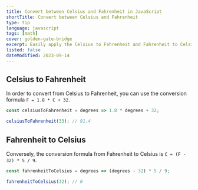 ```yaml
---
title: Convert between Celsius and Fahrenheit in JavaScript
shortTitle: Convert between Celsius and Fahrenheit
type: tip
language: javascript
tags: [math]
cover: golden-gate-bridge
excerpt: Easily apply the Celsius to Fahrenheit and Fahrenheit to Celsius formulas.
listed: false
dateModified: 2023-09-14
---
```


## Celsius to Fahrenheit

In order to convert from Celsius to Fahrenheit, you can use the conversion formula `F = 1.8 * C + 32`.

```js
const celsiusToFahrenheit = degrees => 1.8 * degrees + 32;

celsiusToFahrenheit(33); // 91.4
```

## Fahrenheit to Celsius

Conversely, the conversion formula from Fahrenheit to Celsius is `C = (F - 32) * 5 / 9`.

```js
const fahrenheitToCelsius = degrees => (degrees - 32) * 5 / 9;

fahrenheitToCelsius(32); // 0
```
